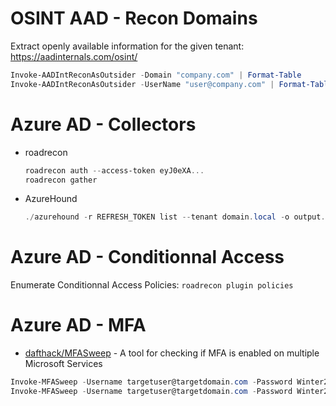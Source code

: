 # OSINT AAD - Recon Domains

Extract openly available information for the given tenant: https://aadinternals.com/osint/

```ps1
Invoke-AADIntReconAsOutsider -Domain "company.com" | Format-Table
Invoke-AADIntReconAsOutsider -UserName "user@company.com" | Format-Table
```

# Azure AD - Collectors

* roadrecon
    ```ps1
    roadrecon auth --access-token eyJ0eXA...
    roadrecon gather
    ```
* AzureHound
    ```ps1
    ./azurehound -r REFRESH_TOKEN list --tenant domain.local -o output.json
    ```


# Azure AD - Conditionnal Access

Enumerate Conditionnal Access Policies: `roadrecon plugin policies`

# Azure AD - MFA

* [dafthack/MFASweep](https://github.com/dafthack/MFASweep) - A tool for checking if MFA is enabled on multiple Microsoft Services
```ps1
Invoke-MFASweep -Username targetuser@targetdomain.com -Password Winter2020
Invoke-MFASweep -Username targetuser@targetdomain.com -Password Winter2020 -Recon -IncludeADFS
```

